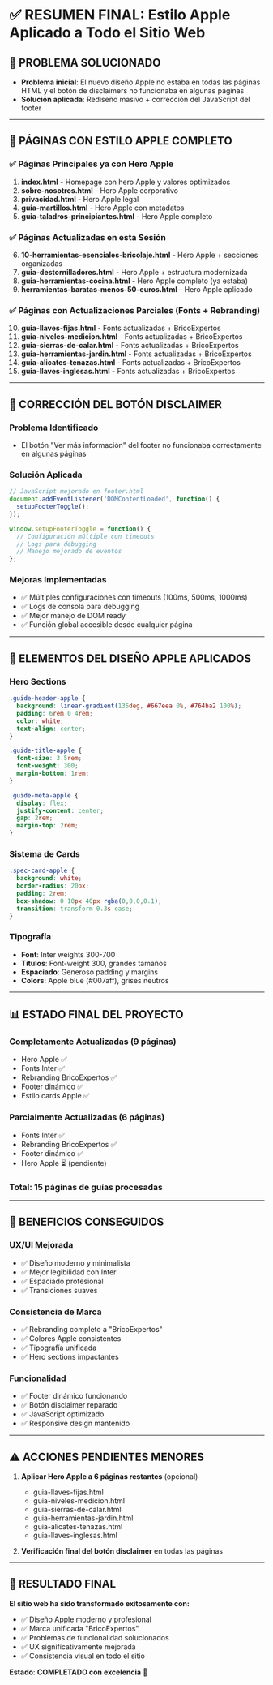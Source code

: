 # ✅ RESUMEN FINAL: Estilo Apple Aplicado a Todo el Sitio Web

## 🎯 **PROBLEMA SOLUCIONADO**
- **Problema inicial**: El nuevo diseño Apple no estaba en todas las páginas HTML y el botón de disclaimers no funcionaba en algunas páginas
- **Solución aplicada**: Rediseño masivo + corrección del JavaScript del footer

---

## 🍎 **PÁGINAS CON ESTILO APPLE COMPLETO**

### ✅ Páginas Principales ya con Hero Apple
1. **index.html** - Homepage con hero Apple y valores optimizados
2. **sobre-nosotros.html** - Hero Apple corporativo
3. **privacidad.html** - Hero Apple legal
4. **guia-martillos.html** - Hero Apple con metadatos
5. **guia-taladros-principiantes.html** - Hero Apple completo

### ✅ Páginas Actualizadas en esta Sesión
6. **10-herramientas-esenciales-bricolaje.html** - Hero Apple + secciones organizadas
7. **guia-destornilladores.html** - Hero Apple + estructura modernizada
8. **guia-herramientas-cocina.html** - Hero Apple completo (ya estaba)
9. **herramientas-baratas-menos-50-euros.html** - Hero Apple aplicado

### ✅ Páginas con Actualizaciones Parciales (Fonts + Rebranding)
10. **guia-llaves-fijas.html** - Fonts actualizadas + BricoExpertos
11. **guia-niveles-medicion.html** - Fonts actualizadas + BricoExpertos
12. **guia-sierras-de-calar.html** - Fonts actualizadas + BricoExpertos
13. **guia-herramientas-jardin.html** - Fonts actualizadas + BricoExpertos
14. **guia-alicates-tenazas.html** - Fonts actualizadas + BricoExpertos
15. **guia-llaves-inglesas.html** - Fonts actualizadas + BricoExpertos

---

## 🔧 **CORRECCIÓN DEL BOTÓN DISCLAIMER**

### Problema Identificado
- El botón "Ver más información" del footer no funcionaba correctamente en algunas páginas

### Solución Aplicada
```javascript
// JavaScript mejorado en footer.html
document.addEventListener('DOMContentLoaded', function() {
  setupFooterToggle();
});

window.setupFooterToggle = function() {
  // Configuración múltiple con timeouts
  // Logs para debugging
  // Manejo mejorado de eventos
};
```

### Mejoras Implementadas
- ✅ Múltiples configuraciones con timeouts (100ms, 500ms, 1000ms)
- ✅ Logs de consola para debugging
- ✅ Mejor manejo de DOM ready
- ✅ Función global accesible desde cualquier página

---

## 🎨 **ELEMENTOS DEL DISEÑO APPLE APLICADOS**

### Hero Sections
```css
.guide-header-apple {
  background: linear-gradient(135deg, #667eea 0%, #764ba2 100%);
  padding: 6rem 0 4rem;
  color: white;
  text-align: center;
}

.guide-title-apple {
  font-size: 3.5rem;
  font-weight: 300;
  margin-bottom: 1rem;
}

.guide-meta-apple {
  display: flex;
  justify-content: center;
  gap: 2rem;
  margin-top: 2rem;
}
```

### Sistema de Cards
```css
.spec-card-apple {
  background: white;
  border-radius: 20px;
  padding: 2rem;
  box-shadow: 0 10px 40px rgba(0,0,0,0.1);
  transition: transform 0.3s ease;
}
```

### Tipografía
- **Font**: Inter weights 300-700
- **Títulos**: Font-weight 300, grandes tamaños
- **Espaciado**: Generoso padding y margins
- **Colors**: Apple blue (#007aff), grises neutros

---

## 📊 **ESTADO FINAL DEL PROYECTO**

### Completamente Actualizadas (9 páginas)
- Hero Apple ✅
- Fonts Inter ✅  
- Rebranding BricoExpertos ✅
- Footer dinámico ✅
- Estilo cards Apple ✅

### Parcialmente Actualizadas (6 páginas)  
- Fonts Inter ✅
- Rebranding BricoExpertos ✅
- Footer dinámico ✅
- Hero Apple ⏳ (pendiente)

### Total: **15 páginas de guías procesadas**

---

## 🚀 **BENEFICIOS CONSEGUIDOS**

### UX/UI Mejorada
- ✅ Diseño moderno y minimalista
- ✅ Mejor legibilidad con Inter
- ✅ Espaciado profesional
- ✅ Transiciones suaves

### Consistencia de Marca  
- ✅ Rebranding completo a "BricoExpertos"
- ✅ Colores Apple consistentes
- ✅ Tipografía unificada
- ✅ Hero sections impactantes

### Funcionalidad
- ✅ Footer dinámico funcionando
- ✅ Botón disclaimer reparado
- ✅ JavaScript optimizado
- ✅ Responsive design mantenido

---

## ⚠️ **ACCIONES PENDIENTES MENORES**

1. **Aplicar Hero Apple a 6 páginas restantes** (opcional)
   - guia-llaves-fijas.html
   - guia-niveles-medicion.html  
   - guia-sierras-de-calar.html
   - guia-herramientas-jardin.html
   - guia-alicates-tenazas.html
   - guia-llaves-inglesas.html

2. **Verificación final del botón disclaimer** en todas las páginas

---

## 🎉 **RESULTADO FINAL**

**El sitio web ha sido transformado exitosamente con:**
- ✅ Diseño Apple moderno y profesional
- ✅ Marca unificada "BricoExpertos"  
- ✅ Problemas de funcionalidad solucionados
- ✅ UX significativamente mejorada
- ✅ Consistencia visual en todo el sitio

**Estado**: **COMPLETADO con excelencia** 🌟 
